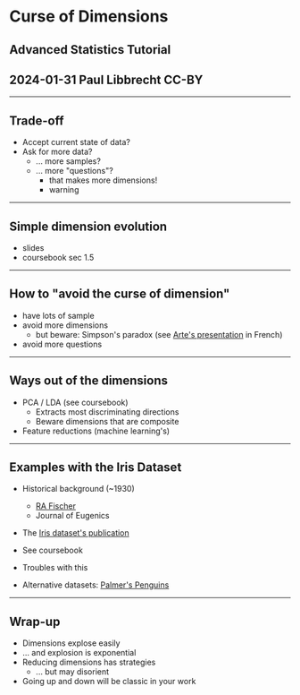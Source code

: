 # Curse of Dimensions

## Advanced Statistics Tutorial
## 2024-01-31 Paul Libbrecht CC-BY
--- 

## Trade-off

* Accept current state of data?
* Ask for more data?
	* ... more samples?
	* ... more "questions"?
		* that makes more dimensions!
		* warning


--- 
## Simple dimension evolution

* slides
* coursebook sec 1.5

---
## How to "avoid the curse of dimension"
* have lots of sample
* avoid more dimensions
	* but beware: Simpson's paradox (see [Arte's presentation](https://www.arte.tv/fr/videos/107398-002-A/voyages-au-pays-des-maths/) in French)
* avoid more questions

---
## Ways out of the dimensions 
* PCA / LDA (see coursebook)
	* Extracts most discriminating directions 
	* Beware dimensions that are composite
* Feature reductions (machine learning's)

---
## Examples with the Iris Dataset

* Historical background (~1930)
	* [RA Fischer](https://en.wikipedia.org/wiki/Ronald_Fisher)
	* Journal of Eugenics
* The [Iris dataset's publication](https://en.wikipedia.org/wiki/Iris_flower_data_set)
* See coursebook

* Troubles with this
* Alternative datasets: [Palmer's Penguins](https://allisonhorst.github.io/palmerpenguins/articles/intro.html)

---
## Wrap-up

* Dimensions explose easily
* ... and explosion is exponential
* Reducing dimensions has strategies
	* ... but may disorient
* Going up and down will be classic in your work